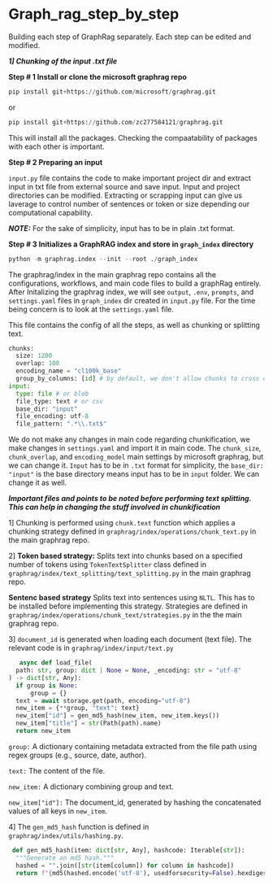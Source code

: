 # Graph_rag_step_by_step
Building each step of GraphRag separately. Each step can be edited and modified.



_**1] Chunking of the input .txt file**_




**Step # 1 Install or clone the microsoft graphrag repo**

```python
pip install git+https://github.com/microsoft/graphrag.git
```
or  
``` python
pip install git+https://github.com/zc277584121/graphrag.git
```
This will install all the packages. Checking the compaatability of packages with each other is important. 


**Step # 2 Preparing an input**

`input.py` file contains the code to make important project dir and extract input in txt file from external source and save input. Input and project directories can be modified. Extracting or scrapping input can give us laverage to control number of sentences or token or size depending our computational capability. 

_**NOTE:**_ For the sake of simplicity, input has to be in plain .txt format. 


**Step # 3 Initializes a GraphRAG index  and store in `graph_index` directory**
 

```python
python -m graphrag.index --init --root ./graph_index
```

The graphrag/index in the main graphrag repo contains all the configurations, workflows, and main code files to build a graphRag entirely. After Initalizing the graphrag index, we will see `output`, `.env`, `prompts`, and `settings.yaml` files in `graph_index` dir created in `input.py` file. For the time being concern is to look at the `settings.yaml` file. 

This file contains the config of all the steps, as well as chunking or splitting text. 
``` python
chunks:
  size: 1200
  overlap: 100
  encoding_name = "cl100k_base"
  group_by_columns: [id] # by default, we don't allow chunks to cross documents.
input:
  type: file # or blob
  file_type: text # or csv
  base_dir: "input"
  file_encoding: utf-8
  file_pattern: ".*\\.txt$"
```

We do not make any changes in main code regarding chunkification, we make changes in `settings.yaml` and import it in main code. The `chunk_size`, `chunk_overlap`, and `encoding_model` main settings by microsoft graphrag, but we can change it. `Input` has to be in `.txt` format for simplicity, the `base_dir: "input"` is the base directory means input has to be in `input` folder. We can change it as well. 


**_**Important files and points to be noted before performing text splitting. This can help in changing the stuff involved in chunkification**_**

1] Chunking is performed using `chunk.text` function which applies a chunking strategy defined in `graphrag/index/operations/chunk_text.py` in the main graphrag repo.

2] **Token based strategy:** Splits text into chunks based on a specified number of tokens using `TokenTextSplitter` class defined in `graphrag/index/text_splitting/text_splitting.py` in the main graphrag repo.

   **Sentenc based strategy** Splits text into sentences using `NLTL`. This has to be installed before implementing this strategy. Strategies are defined in `graphrag/index/operations/chunk_text/strategies.py` 
   in the the main graphrag repo.  

3] `document_id` is generated when loading each document (text file). The relevant code is in `graphrag/index/input/text.py`

  ```python
     async def load_file(
    path: str, group: dict | None = None, _encoding: str = "utf-8"
) -> dict[str, Any]:
    if group is None:
        group = {}
    text = await storage.get(path, encoding="utf-8")
    new_item = {**group, "text": text}
    new_item["id"] = gen_md5_hash(new_item, new_item.keys())
    new_item["title"] = str(Path(path).name)
    return new_item
```

 `group:` A dictionary containing metadata extracted from the file path using regex groups (e.g., source, date, author).

  `text:` The content of the file.

 `new_item:` A dictionary combining group and text.
 
 `new_item["id"]:` The document_id, generated by hashing the concatenated values of all keys in `new_item`.

 4] The `gen_md5_hash` function is defined in `graphrag/index/utils/hashing.py`.

  ```python
   def gen_md5_hash(item: dict[str, Any], hashcode: Iterable[str]):
    """Generate an md5 hash."""
    hashed = "".join([str(item[column]) for column in hashcode])
    return f"{md5(hashed.encode('utf-8'), usedforsecurity=False).hexdigest()}"
   ```



